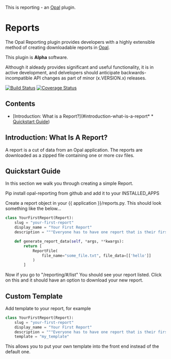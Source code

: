This is reporting - an [Opal](https://github.com/openhealthcare/opal) plugin.

# Reports

The Opal Reporting plugin provides developers with a highly extensible method of
creating downloadable reports in [Opal](https://github.com/openhealthcare/opal).

This plugin is **Alpha** software.

Although it aldeady provides significant and useful functionality, it is in active development,
and delvelopers should anticipate backwards-incompatible API changes as part of minor
(x.VERSION.x) releases.

[![Build
Status](https://travis-ci.org/openhealthcare/opal-reporting.png?branch=v0.1)](https://travis-ci.org/openhealthcare/opal-reporting)
[![Coverage Status](https://coveralls.io/repos/github/openhealthcare/opal-reporting/badge.svg?branch=v0.1)](https://coveralls.io/github/openhealthcare/opal-reporting)

## Contents
* [Introduction: What is a Report?](#introduction-what-is-a-report* * [Quickstart Guide](#quickstart-guide))

## Introduction: What Is A Report?

A report is a cut of data from an Opal application. The reports are downloaded as a zipped file containing one or more csv files.

## Quickstart Guide

In this section we walk you through creating a simple Report.

Pip install opal-reporting from github and add it to your INSTALLED_APPS

Create a report object in your {{ application }}/reports.py. This should look something like the below...

```python
class YourFirstReport(Report):
    slug = "your-first-report"
    display_name = "Your First Report"
    description = """Everyone has to have one report that is their first, this one is yours."""

    def generate_report_data(self, *args, **kwargs):
        return [
            ReportFile(
                file_name="some_file.txt", file_data=[['hello']]
            )
        ]
```

Now if you go to "/reporting/#/list" You should see your report listed. Click on this and it should have an option to download your new report.

## Custom Template
Add template to your report, for example

```python
class YourFirstReport(Report):
    slug = "your-first-report"
    display_name = "Your First Report"
    description = """Everyone has to have one report that is their first, this ones yours"""
    template = "my_template"
```

This allows you to put your own template into the front end instead of the default one.
